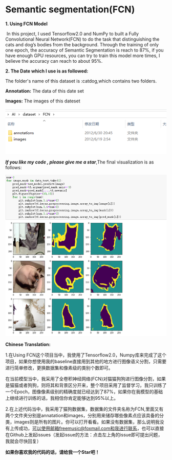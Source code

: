 # Semantic segmentation(FCN)

**1. Using FCN Model**

​	In this project, I used Tensorflow2.0 and NumPy to built a Fully Convolutional Neural Network(FCN) to do the task that distinguishing the cats and dog’s bodies from the background. Through the training of only one epoch, the accuracy of Semantic Segmentation is reach to 87%, if you have enough GPU resources, you can try to train this model more times, I believe the accuracy can  reach to  about 95%.

**2. The Date which I use is as followed:**

The folder's name of this dataset is :catdog,which contains two folders.

**Annotation:** The data of this date set

**Images:** The images of this dateset 

![微信截图_20200920143559](https://github.com/Geeksongs/Computer_vision/blob/master/Semantic%20segmentation/FCN/456.png)

***If you like my code , please give me a star***,The final visualization is as follows:

![123](https://github.com/Geeksongs/Computer_vision/blob/master/Semantic%20segmentation/FCN/123.png)



**Chinese Translation:**

1.在Using FCN这个项目当中，我使用了Tensorflow2.0，Numpy库来完成了这个项目，如果你想使用我的baseline直接用到其他的地方进行图像语义分割，只需要进行简单修改，更换数据集和像素级的类别个数即可。

在当前模型当中，我采用了全卷积神经网络(FCN)对猫猫狗狗进行图像分割，如果是猫猫或者狗狗，则将其和背景区分开来，整个项目采用了监督学习，我只训练了一个Epoch，图像像素级别的精确度就已经达到了87%，如果你在我模型的基础上继续进行训练的话，我相信你肯定能够达到95%以上。



2.在上述代码当中，我采用了猫狗数据集，数据集的文件夹名称为FCN,里面又有两个文件夹分别是annatation和images，分别用来储存哪些像素点应该具备的分类，images则是所有的图片。你可以打开看看。如果没有数据集，那么说明我没有上传成功，可以使用邮箱freemusic@foxmail.com和我进行联系，也可以直接在Github上发起issues（发起issue的方法：点击左上角的issue即可提出问题，我就会尽快回复）



**如果你喜欢我的代码的话，请给我一个Star吧！**

